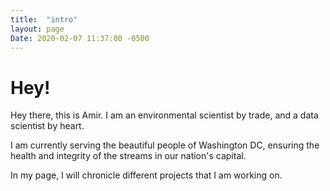 ```yaml
---
title:  "intro"
layout: page
Date: 2020-02-07 11:37:00 -0500
---
```

# Hey!

Hey there, this is Amir. I am an environmental scientist by trade, and a data scientist by heart.

I am currently serving the beautiful people of Washington DC, ensuring the health and integrity of the streams in our nation's capital.

In my page, I will chronicle different projects that I am working on.
